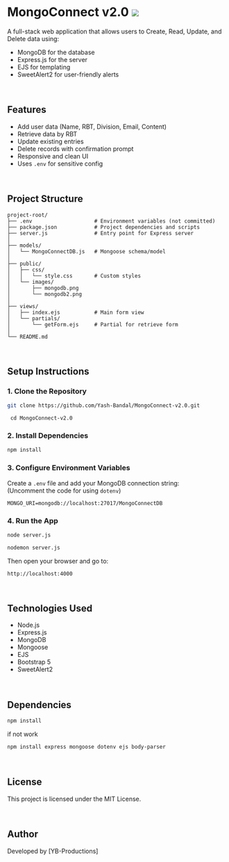 <h1><b> MongoConnect v2.0 </b> <img src="https://github.com/Yash-Bandal/Web-Development-Essentials_CWH/blob/b7fc024ffbf64d2dfd63b0ccdad5a5ef822a236f/NodeJS/StoreRoom/mongodb-leaf_32x32.png?raw=true"></h1>

A full-stack web application that allows users to Create, Read, Update, and Delete data using:

* MongoDB for the database
* Express.js for the server
* EJS for templating
* SweetAlert2 for user-friendly alerts

<br>

## Features

* Add user data (Name, RBT, Division, Email, Content)
* Retrieve data by RBT
* Update existing entries
* Delete records with confirmation prompt
* Responsive and clean UI
* Uses `.env` for sensitive config

<br>

## Project Structure

```
project-root/
├── .env                    # Environment variables (not committed)
├── package.json            # Project dependencies and scripts
├── server.js               # Entry point for Express server
│
├── models/
│   └── MongoConnectDB.js   # Mongoose schema/model
│
├── public/
│   ├── css/
│   │   └── style.css       # Custom styles
│   └── images/
│       ├── mongodb.png
│       └── mongodb2.png
│
├── views/
│   ├── index.ejs           # Main form view
│   └── partials/
│       └── getForm.ejs     # Partial for retrieve form
│
└── README.md
```

<br>

## Setup Instructions

### 1. Clone the Repository

```bash
git clone https://github.com/Yash-Bandal/MongoConnect-v2.0.git
```
```
 cd MongoConnect-v2.0   
```

### 2. Install Dependencies

```bash
npm install
```

### 3. Configure Environment Variables

Create a `.env` file and add your MongoDB connection string: <br>
(Uncomment the code for using `dotenv`)

```env
MONGO_URI=mongodb://localhost:27017/MongoConnectDB
```


### 4. Run the App

```bash
node server.js
```
```bash
nodemon server.js
```

Then open your browser and go to:

```
http://localhost:4000
```

<br>

## Technologies Used

* Node.js
* Express.js
* MongoDB
* Mongoose
* EJS
* Bootstrap 5
* SweetAlert2


<br>

## Dependencies

```bash
npm install
```

if not work 
```bash
npm install express mongoose dotenv ejs body-parser
```

<br>

## License

This project is licensed under the MIT License.

<br>

## Author

Developed by \[YB-Productions]
